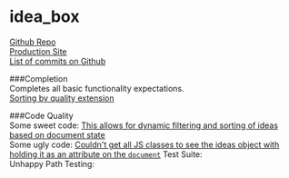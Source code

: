 # idea_box

[Github Repo](https://github.com/afg419/idea_box/new/master?readme=1)  
[Production Site](https://ag-idea-box.herokuapp.com/)  
[List of commits on Github](https://github.com/afg419/idea_box/commits/master)  

###Completion  
Completes all basic functionality expectations.  
[Sorting by quality extension](http://recordit.co/Zqq8HHoAse)  
  
###Code Quality  
Some sweet code: [This allows for dynamic filtering and sorting of ideas based on document state](https://github.com/afg419/idea_box/blob/0d723b8aad80a707d154d5ce2c2df273e6caba47/app/assets/javascripts/ideas.js.es6#L53-L59)  
Some ugly code: [Couldn't get all JS classes to see the ideas object with holding it as an attribute on the `document`](https://github.com/afg419/idea_box/blob/0d723b8aad80a707d154d5ce2c2df273e6caba47/app/assets/javascripts/ideas.js.es6#L1-L7)
Test Suite:  
Unhappy Path Testing:  
